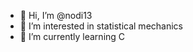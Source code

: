 - 👋 Hi, I’m @nodi13
- 👀 I’m interested in statistical mechanics
- 🌱 I’m currently learning C
<!--- - 💞️ I’m looking to collaborate on ...
- 📫 How to reach me ... --->

<!---
nodi13/nodi13 is a ✨ special ✨ repository because its `README.md` (this file) appears on your GitHub profile.
You can click the Preview link to take a look at your changes.
--->
